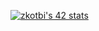 <a href="https://github.com/oakoudad/badge42"><img src="https://badge.mediaplus.ma/darkblue/zkotbi" alt="zkotbi's 42 stats" /></a>
